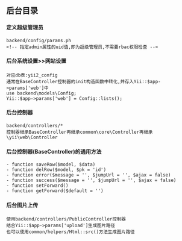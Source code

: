 ## 后台目录

#### 定义超级管理员
    backend/config/params.ph
    <!-- 指定admin属性的uid值,即为超级管理员,不需要rbac权限检查 -->

#### 后台系统设置>>网站设置
    对应db表:yii2_config
    通常在BaseController控制器的init构造函数中转化,并存入Yii::$app->params['web']中
    use backend\models\Config;
    Yii::$app->params['web'] = Config::lists();

#### 后台控制器
    backend/controllers/*
    控制器继承BaseController再继承common\core\Controller再继承\yii\web\Controller

#### 后台控制器(BaseController)的通用方法
    - function saveRow($model, $data)
    - function delRow($model, $pk = 'id')
    - function error($message = '', $jumpUrl = '', $ajax = false)
    - function success($message = '', $jumpUrl = '', $ajax = false)
    - function setForward()
    - function getForward($default = '')

#### 后台图片上传
    使用backend/controllers/PublicController控制器
    结合Yii::$app->params['upload']生成图片路径
    也可以使用common/helpers/Html::src()方法生成图片路径
